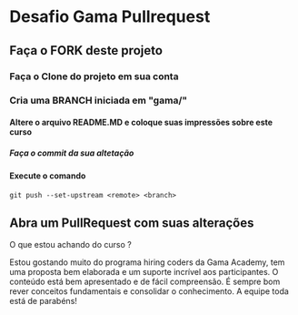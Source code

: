 # Desafio Gama Pullrequest

## Faça o FORK deste projeto

### Faça o Clone do projeto em sua conta

### Cria uma BRANCH iniciada em "gama/"

#### Altere o arquivo README.MD e coloque suas impressões sobre este curso

##### Faça o commit da sua altetação

#### Execute o comando

`git push --set-upstream <remote> <branch>`

## Abra um PullRequest com suas alterações

O que estou achando do curso ?

Estou gostando muito do programa hiring coders da Gama Academy, tem uma proposta bem elaborada e um suporte incrível aos participantes. O conteúdo está bem apresentado e de fácil compreensão. É sempre bom rever conceitos fundamentais e consolidar o conhecimento. A equipe toda está de parabéns! 
